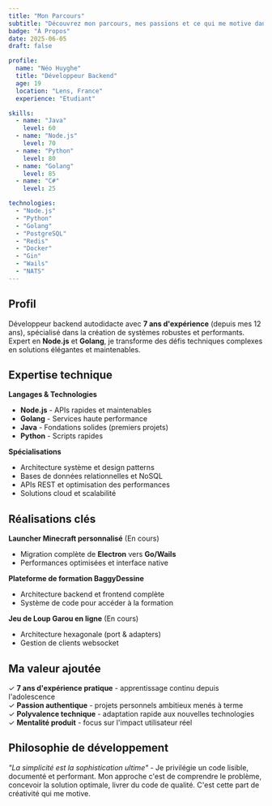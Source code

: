 ```yaml
---
title: "Mon Parcours"
subtitle: "Découvrez mon parcours, mes passions et ce qui me motive dans le développement backend."
badge: "À Propos"
date: 2025-06-05
draft: false

profile:
  name: "Néo Huyghe"
  title: "Développeur Backend"
  age: 19
  location: "Lens, France"
  experience: "Etudiant"

skills:
  - name: "Java"
    level: 60
  - name: "Node.js"
    level: 70
  - name: "Python"
    level: 80
  - name: "Golang"
    level: 85
  - name: "C#"
    level: 25

technologies:
  - "Node.js"
  - "Python"
  - "Golang"
  - "PostgreSQL"
  - "Redis"
  - "Docker"
  - "Gin"
  - "Wails"
  - "NATS"
---
```


## Profil

Développeur backend autodidacte avec **7 ans d'expérience** (depuis mes 12 ans), spécialisé dans la création de systèmes robustes et performants. Expert en **Node.js** et **Golang**, je transforme des défis techniques complexes en solutions élégantes et maintenables.

## Expertise technique

**Langages & Technologies**
- **Node.js** - APIs rapides et maintenables
- **Golang** - Services haute performance
- **Java** - Fondations solides (premiers projets)
- **Python** - Scripts rapides

**Spécialisations**
- Architecture système et design patterns
- Bases de données relationnelles et NoSQL
- APIs REST et optimisation des performances
- Solutions cloud et scalabilité

## Réalisations clés

**Launcher Minecraft personnalisé** (En cours)
- Migration complète de **Electron** vers **Go/Wails**
- Performances optimisées et interface native

**Plateforme de formation BaggyDessine**
- Architecture backend et frontend complète
- Système de code pour accéder à la formation

**Jeu de Loup Garou en ligne** (En cours)
- Architecture hexagonale (port & adapters)
- Gestion de clients websocket

## Ma valeur ajoutée

✓ **7 ans d'expérience pratique** - apprentissage continu depuis l'adolescence  
✓ **Passion authentique** - projets personnels ambitieux menés à terme  
✓ **Polyvalence technique** - adaptation rapide aux nouvelles technologies  
✓ **Mentalité produit** - focus sur l'impact utilisateur réel

## Philosophie de développement

*"La simplicité est la sophistication ultime"* - Je privilégie un code lisible, documenté et performant. Mon approche c'est de comprendre le problème, concevoir la solution optimale, livrer du code de qualité. C'est cette part de créativité qui me motive.
